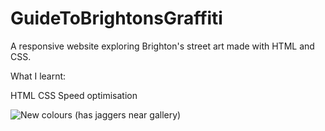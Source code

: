 # GuideToBrightonsGraffiti
A responsive website exploring Brighton's street art made with HTML and CSS.

What I learnt:

  HTML 
  CSS
  Speed optimisation 

![New colours (has jaggers near gallery)](https://user-images.githubusercontent.com/53048127/92501143-0bc61080-f1f6-11ea-836e-08f68e98d550.jpg)
